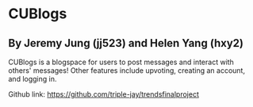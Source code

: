 # CUBlogs
## By Jeremy Jung (jj523) and Helen Yang (hxy2)

CUBlogs is a blogspace for users to post messages and interact with others' messages! Other features include upvoting, creating an account, and logging in. 

Github link: https://github.com/triple-jay/trendsfinalproject
